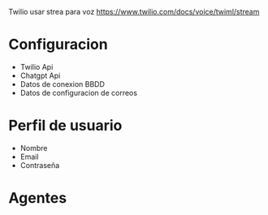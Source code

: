 Twilio usar strea para voz https://www.twilio.com/docs/voice/twiml/stream


# Configuracion
- Twilio Api
- Chatgpt Api
- Datos de conexion BBDD
- Datos de configuracion de correos
# Perfil de usuario
- Nombre
- Email
- Contraseña
# Agentes